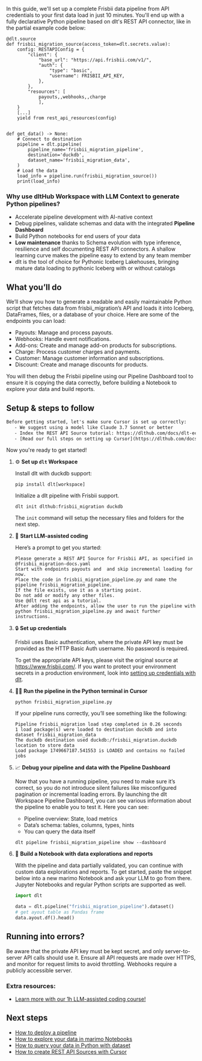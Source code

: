 In this guide, we'll set up a complete Frisbii data pipeline from API credentials to your first data load in just 10 minutes. You'll end up with a fully declarative Python pipeline based on dlt's REST API connector, like in the partial example code below:

```python-outcome
@dlt.source
def frisbii_migration_source(access_token=dlt.secrets.value):
    config: RESTAPIConfig = {
        "client": {
            "base_url": "https://api.frisbii.com/v1/",
            "auth": {
                "type": "basic",
                "username": FRISBII_API_KEY,
            },
        },
        "resources": [
            payouts,,webhooks,,charge
            ],
    }
    [...]
    yield from rest_api_resources(config)


def get_data() -> None:
    # Connect to destination
    pipeline = dlt.pipeline(
        pipeline_name='frisbii_migration_pipeline',
        destination='duckdb',
        dataset_name='frisbii_migration_data', 
    )
    # Load the data
    load_info = pipeline.run(frisbii_migration_source())
    print(load_info) 
```

### Why use dltHub Workspace with LLM Context to generate Python pipelines?

- Accelerate pipeline development with AI-native context
- Debug pipelines, validate schemas and data with the integrated **Pipeline Dashboard**
- Build Python notebooks for end users of your data
- **Low maintenance** thanks to Schema evolution with type inference, resilience and self documenting REST API connectors. A shallow learning curve makes the pipeline easy to extend by any team member
- dlt is the tool of choice for Pythonic Iceberg Lakehouses, bringing mature data loading to pythonic Iceberg with or without catalogs

## What you’ll do

We’ll show you how to generate a readable and easily maintainable Python script that fetches data from frisbii_migration’s API and loads it into Iceberg, DataFrames, files, or a database of your choice. Here are some of the endpoints you can load:

- Payouts: Manage and process payouts.
- Webhooks: Handle event notifications.
- Add-ons: Create and manage add-on products for subscriptions.
- Charge: Process customer charges and payments.
- Customer: Manage customer information and subscriptions.
- Discount: Create and manage discounts for products.

You will then debug the Frisbii pipeline using our Pipeline Dashboard tool to ensure it is copying the data correctly, before building a Notebook to explore your data and build reports.

## Setup & steps to follow

```default
Before getting started, let's make sure Cursor is set up correctly:
   - We suggest using a model like Claude 3.7 Sonnet or better
   - Index the REST API Source tutorial: https://dlthub.com/docs/dlt-ecosystem/verified-sources/rest_api/ and add it to context as **@dlt rest api**
   - [Read our full steps on setting up Cursor](https://dlthub.com/docs/dlt-ecosystem/llm-tooling/cursor-restapi#23-configuring-cursor-with-documentation)
```

Now you're ready to get started!

1. ⚙️ **Set up `dlt` Workspace**
    
    Install dlt with duckdb support:
    ```shell
    pip install dlt[workspace]
    ```

    Initialize a dlt pipeline with Frisbii support.
    ```shell
    dlt init dlthub:frisbii_migration duckdb
    ```

    The `init` command will setup the necessary files and folders for the next step.
    
2. 🤠 **Start LLM-assisted coding**
    
    Here’s a prompt to get you started:
    
    ```prompt
    Please generate a REST API Source for Frisbii API, as specified in @frisbii_migration-docs.yaml 
    Start with endpoints payouts and  and skip incremental loading for now. 
    Place the code in frisbii_migration_pipeline.py and name the pipeline frisbii_migration_pipeline. 
    If the file exists, use it as a starting point. 
    Do not add or modify any other files. 
    Use @dlt rest api as a tutorial. 
    After adding the endpoints, allow the user to run the pipeline with python frisbii_migration_pipeline.py and await further instructions.
    ```

    
3. 🔒 **Set up credentials** 
    
    Frisbii uses Basic authentication, where the private API key must be provided as the HTTP Basic Auth username. No password is required.
    
    To get the appropriate API keys, please visit the original source at https://www.frisbii.com/.
    If you want to protect your environment secrets in a production environment, look into [setting up credentials with dlt](https://dlthub.com/docs/walkthroughs/add_credentials).
    
4. 🏃‍♀️ **Run the pipeline in the Python terminal in Cursor**
    
    ```shell
    python frisbii_migration_pipeline.py
    ```
    
    If your pipeline runs correctly, you’ll see something like the following:
    
    ```shell
    Pipeline frisbii_migration load step completed in 0.26 seconds
    1 load package(s) were loaded to destination duckdb and into dataset frisbii_migration_data
    The duckdb destination used duckdb:/frisbii_migration.duckdb location to store data
    Load package 1749667187.541553 is LOADED and contains no failed jobs
    ```
    
5. 📈 **Debug your pipeline and data with the Pipeline Dashboard**

    Now that you have a running pipeline, you need to make sure it’s correct, so you do not introduce silent failures like misconfigured pagination or incremental loading errors. By launching the dlt Workspace Pipeline Dashboard, you can see various information about the pipeline to enable you to test it. Here you can see:
    - Pipeline overview: State, load metrics
    - Data’s schema: tables, columns, types, hints
    - You can query the data itself
    
    ```shell
    dlt pipeline frisbii_migration_pipeline show --dashboard
    ```
    
6. 🐍 **Build a Notebook with data explorations and reports**

    With the pipeline and data partially validated, you can continue with custom data explorations and reports. To get started, paste the snippet below into a new marimo Notebook and ask your LLM to go from there. Jupyter Notebooks and regular Python scripts are supported as well.

    
    ```python
    import dlt

   data = dlt.pipeline("frisbii_migration_pipeline").dataset()
   # get ayout table as Pandas frame
   data.ayout.df().head()
    ```

## Running into errors?

Be aware that the private API key must be kept secret, and only server-to-server API calls should use it. Ensure all API requests are made over HTTPS, and monitor for request limits to avoid throttling. Webhooks require a publicly accessible server.

### Extra resources:

- [Learn more with our 1h LLM-assisted coding course!](https://www.youtube.com/watch?v=GGid70rnJuM)

## Next steps

- [How to deploy a pipeline](https://dlthub.com/docs/walkthroughs/deploy-a-pipeline)
- [How to explore your data in marimo Notebooks](https://dlthub.com/docs/general-usage/dataset-access/marimo)
- [How to query your data in Python with dataset](https://dlthub.com/docs/general-usage/dataset-access/dataset)
- [How to create REST API Sources with Cursor](https://dlthub.com/docs/dlt-ecosystem/llm-tooling/cursor-restapi)